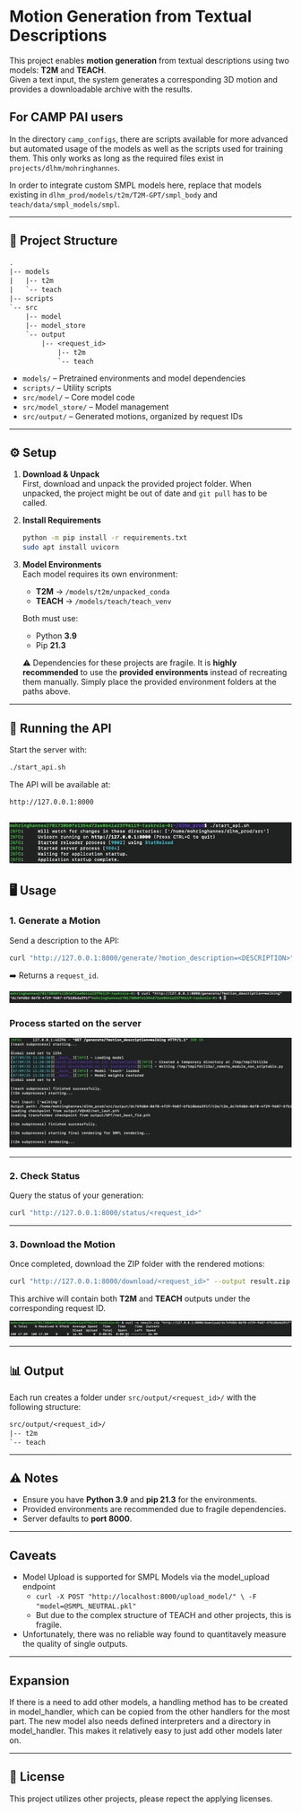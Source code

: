 # Motion Generation from Textual Descriptions

This project enables **motion generation** from textual descriptions using two models: **T2M** and **TEACH**.  
Given a text input, the system generates a corresponding 3D motion and provides a downloadable archive with the results.

## For CAMP PAI users

In the directory `camp_configs`, there are scripts available for more advanced but automated usage of the models as well as the scripts used for training them. This only works as long as the required files exist in `projects/dlhm/mohringhannes`.

In order to integrate custom SMPL models here, replace that models existing in `dlhm_prod/models/t2m/T2M-GPT/smpl_body` and `teach/data/smpl_models/smpl`.

---

## 📂 Project Structure

```
.
|-- models
|   |-- t2m
|   `-- teach
|-- scripts
`-- src
    |-- model
    |-- model_store
    `-- output
        |-- <request_id>
            |-- t2m
            `-- teach
```

- `models/` – Pretrained environments and model dependencies
- `scripts/` – Utility scripts
- `src/model/` – Core model code
- `src/model_store/` – Model management
- `src/output/` – Generated motions, organized by request IDs

---

## ⚙️ Setup

1. **Download & Unpack**  
   First, download and unpack the provided project folder. When unpacked, the project might be out of date and `git pull` has to be called.

2. **Install Requirements**

   ```bash
   python -m pip install -r requirements.txt
   sudo apt install uvicorn
   ```

3. **Model Environments**  
   Each model requires its own environment:

   - **T2M** → `/models/t2m/unpacked_conda`
   - **TEACH** → `/models/teach/teach_venv`

   Both must use:

   - Python **3.9**
   - Pip **21.3**

   ⚠️ Dependencies for these projects are fragile. It is **highly recommended** to use the **provided environments** instead of recreating them manually. Simply place the provided environment folders at the paths above.

---

## 🚀 Running the API

Start the server with:

```bash
./start_api.sh
```

The API will be available at:

```
http://127.0.0.1:8000
```

## ![API Start](assets/media/step0.png)

## 🖥️ Usage

### 1. Generate a Motion

Send a description to the API:

```bash
curl "http://127.0.0.1:8000/generate/?motion_description=<DESCRIPTION>"
```

➡️ Returns a `request_id`.

![Step 1](assets/media/step1.png)

### Process started on the server

![Step 2](assets/media/step2.png)

---

### 2. Check Status

Query the status of your generation:

```bash
curl "http://127.0.0.1:8000/status/<request_id>"
```

---

### 3. Download the Motion

Once completed, download the ZIP folder with the rendered motions:

```bash
curl "http://127.0.0.1:8000/download/<request_id>" --output result.zip
```

This archive will contain both **T2M** and **TEACH** outputs under the corresponding request ID.

![Step 3](assets/media/step3.png)

---

## 📊 Output

Each run creates a folder under `src/output/<request_id>/` with the following structure:

```
src/output/<request_id>/
|-- t2m
`-- teach
```

---

## ⚠️ Notes

- Ensure you have **Python 3.9** and **pip 21.3** for the environments.
- Provided environments are recommended due to fragile dependencies.
- Server defaults to **port 8000**.

---

## Caveats

- Model Upload is supported for SMPL Models via the model_upload endpoint
  - `curl -X POST "http://localhost:8000/upload_model/" \
-F "model=@SMPL_NEUTRAL.pkl"
`
  - But due to the complex structure of TEACH and other projects, this is fragile.
- Unfortunately, there was no reliable way found to quantitavely measure the quality of single outputs.

---

## Expansion

If there is a need to add other models, a handling method has to be created in model_handler, which can be copied from the other handlers for the most part. The new model also needs defined interpreters and a directory in model_handler. This makes it relatively easy to just add other models later on.

---

## 📜 License

This project utilizes other projects, please repect the applying licenses.
